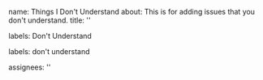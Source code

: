name: Things I Don't Understand
about: This is for adding issues that you don't understand.
title: ''

labels: Don't Understand

labels: don't understand

assignees: ''